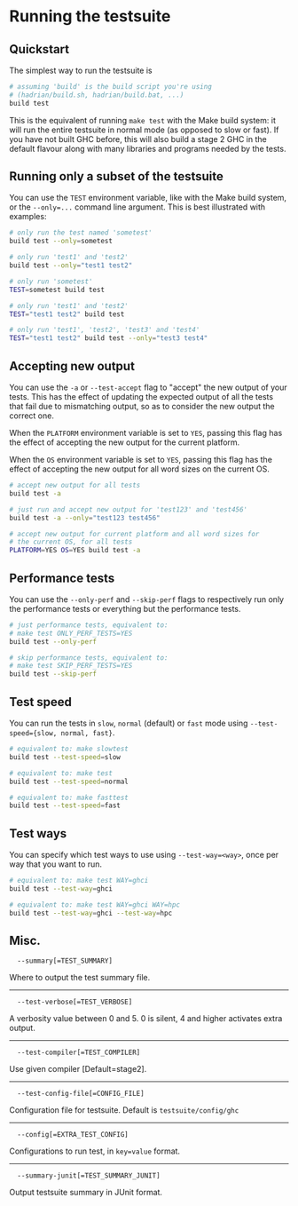 # Running the testsuite

## Quickstart

The simplest way to run the testsuite is

``` sh
# assuming 'build' is the build script you're using
# (hadrian/build.sh, hadrian/build.bat, ...)
build test
```

This is the equivalent of running `make test` with the
Make build system: it will run the entire testsuite in
normal mode (as opposed to slow or fast). If you have not
built GHC before, this will also build a stage 2 GHC in
the default flavour along with many libraries and programs
needed by the tests.

## Running only a subset of the testsuite

You can use the `TEST` environment variable, like with the
Make build system, or the `--only=...` command line argument.
This is best illustrated with examples:

``` sh
# only run the test named 'sometest'
build test --only=sometest

# only run 'test1' and 'test2'
build test --only="test1 test2"

# only run 'sometest'
TEST=sometest build test

# only run 'test1' and 'test2'
TEST="test1 test2" build test

# only run 'test1', 'test2', 'test3' and 'test4'
TEST="test1 test2" build test --only="test3 test4"
```

## Accepting new output

You can use the `-a` or `--test-accept` flag to "accept" the new
output of your tests. This has the effect of updating the expected
output of all the tests that fail due to mismatching output, so as to
consider the new output the correct one.

When the `PLATFORM` environment variable is set to `YES`, passing this flag has
the effect of accepting the new output for the current platform.

When the `OS` environment variable is set to `YES`, passing this flag has the
effect of accepting the new output for all word sizes on the current OS.

``` sh
# accept new output for all tests
build test -a

# just run and accept new output for 'test123' and 'test456'
build test -a --only="test123 test456"

# accept new output for current platform and all word sizes for
# the current OS, for all tests
PLATFORM=YES OS=YES build test -a
```

## Performance tests

You can use the `--only-perf` and `--skip-perf` flags to
respectively run only the performance tests or everything
but the performance tests.

``` sh
# just performance tests, equivalent to:
# make test ONLY_PERF_TESTS=YES
build test --only-perf

# skip performance tests, equivalent to:
# make test SKIP_PERF_TESTS=YES
build test --skip-perf
```

## Test speed

You can run the tests in `slow`, `normal` (default) or `fast`
mode using `--test-speed={slow, normal, fast}`.

``` sh
# equivalent to: make slowtest
build test --test-speed=slow

# equivalent to: make test
build test --test-speed=normal

# equivalent to: make fasttest
build test --test-speed=fast
```

## Test ways

You can specify which test ways to use using `--test-way=<way>`,
once per way that you want to run.

``` sh
# equivalent to: make test WAY=ghci
build test --test-way=ghci

# equivalent to: make test WAY=ghci WAY=hpc
build test --test-way=ghci --test-way=hpc
```

## Misc.

```
  --summary[=TEST_SUMMARY]
```
Where to output the test summary file.

---

```
  --test-verbose[=TEST_VERBOSE]
```
A verbosity value between 0 and 5. 0 is silent, 4 and higher
activates extra output.

---

```
  --test-compiler[=TEST_COMPILER]
```
Use given compiler [Default=stage2].

---

```
  --test-config-file[=CONFIG_FILE]
```
Configuration file for testsuite. Default is
`testsuite/config/ghc`

---

```
  --config[=EXTRA_TEST_CONFIG]
```
Configurations to run test, in `key=value` format.

---

```
  --summary-junit[=TEST_SUMMARY_JUNIT]
```
Output testsuite summary in JUnit format.
